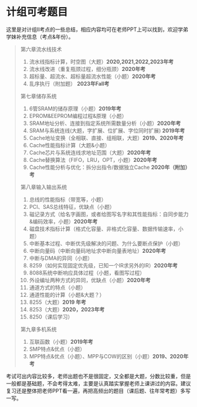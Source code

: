 # 计组可考题目

​		这里是对计组II考点的一些总结，相应内容均可在老师PPT上可以找到，欢迎学弟学妹补充信息（考点&年份）。

> 第六章流水线技术
>
> 1. 流水线指标计算，时空图（大题）**2020,2021,2022,2023年考**
> 2. 流水线改进（重复瓶颈过程，细分瓶颈）**2020年考**
> 3. 超标量、超流水、超标量超流水性能（小题）**2020年考**
> 4. 乱序执行（附加题） **2023年Fall考**
>
> 第七章储存系统
>
> 1. 6管SRAM的储存原理（小题）**2019年考**
> 2. EPROM&EEPROM编程过程&原理（小题）
> 3. SRAM地址分析、连接到指定系统所需数量分析（小题）**2020年考**
> 4. SRAM与系统连线(大题，字扩展、位扩展、字位同时扩展) **2019年考**
> 5. Cache地址变换（全相联、直接、组相联，大题）**2019、2020年考**
> 6. Cache性能指标计算（大题&小题）
> 7. Cache芯片与系统连线求地址范围（大题）**2020年考**
> 8. Cache替换算法（FIFO，LRU，OPT，小题）**2020年考**
> 9. Cache性能分析与优化：拆分出指令/数据独立Cache **2020年（附加）考**
>
> 第八章输入输出系统
>
> 1. 总线的性能指标（带宽等，小题）
> 2. PCI、SAS总线特征，优缺点（小题）
> 3. 磁记录方式（给名字画图，或者给图写名字和其性能指标：自同步能力&编码效率，小题）**2020年考**
> 4. 磁盘技术指标计算（格式化容量、非格式化容量、数据传输速率，小题）
> 5. 中断基本过程、中断优先级解决的问题、为什么要断点保护（小题）
> 6. 中断向量码（中断向量码地址求中断向量表地址）**2020年考**
> 7. 中断与DMA的异同（小题）
> 8. 8259（如何实现固定优先级，已知一个IR求另外的IR）**2020年考**
> 9. 8088系统中断响应具体过程（小题，看图写过程）
> 10. 外设编址两种方式的异同，优缺点（小题）**2020年考**
> 11. 通道方式的特点（小题）
> 12. 通道性能的计算（小题&大题？）
> 13. 8255（大题）**2019 年考**
> 14. 8253（大题）**2020，2023年考** 
> 15. 8250（课后学习）
>
> 第九章多机系统
>
> 1. 互联函数（小题）**2019年考**
> 2. SMP特点&优点（小题）
> 3. MPP特点&优点（小题）、MPP与COW的区别（小题）**2019、2020年考**

​	考试可出内容比较多，老师出题也不是很固定，又全都是大题，分数比较重，但是一般都是基础题，不会考得太难，主要是认真踏实掌握老师上课讲过的内容。建议复习还是整体把老师PPT看一遍，再把高频出的题目（课后题、往年常考题）多写一写。

